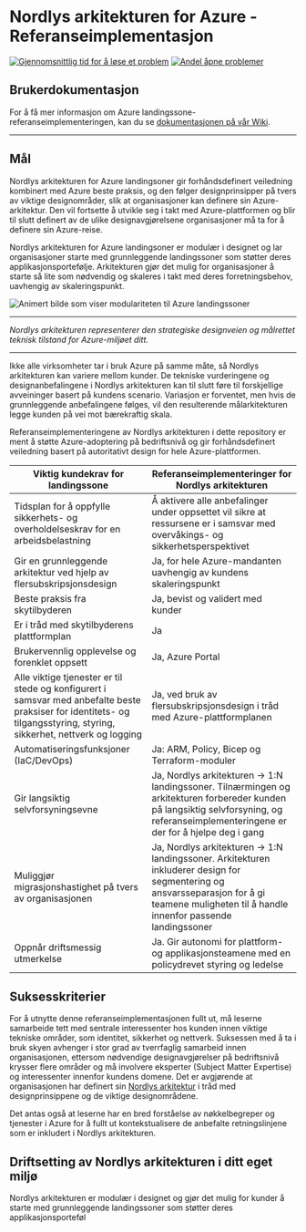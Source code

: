 # Nordlys arkitekturen for Azure - Referanseimplementasjon

[![Gjennomsnittlig tid for å løse et problem](http://isitmaintained.com/badge/resolution/azure/enterprise-scale.svg)](http://isitmaintained.com/project/azure/enterprise-scale "Gjennomsnittlig tid for å løse et problem")
[![Andel åpne problemer](http://isitmaintained.com/badge/open/azure/enterprise-scale.svg)](http://isitmaintained.com/project/azure/enterprise-scale "Andel åpne problemer")

## Brukerdokumentasjon

For å få mer informasjon om Azure landingssone-referanseimplementeringen, kan du se [dokumentasjonen på vår Wiki](https://github.com/Azure/Enterprise-Scale/wiki).

---

## Mål

Nordlys arkitekturen for Azure landingsoner gir forhåndsdefinert veiledning kombinert med Azure beste praksis, og den følger designprinsipper på tvers av viktige designområder, slik at organisasjoner kan definere sin Azure-arkitektur. Den vil fortsette å utvikle seg i takt med Azure-plattformen og blir til slutt definert av de ulike designavgjørelsene organisasjoner må ta for å definere sin Azure-reise.

Nordlys arkitekturen for Azure landingsoner er modulær i designet og lar organisasjoner starte med grunnleggende landingssoner som støtter deres applikasjonsportefølje. Arkitekturen gjør det mulig for organisasjoner å starte så lite som nødvendig og skaleres i takt med deres forretningsbehov, uavhengig av skaleringspunkt.

![Animert bilde som viser modulariteten til Azure landingssoner](./docs/wiki/media/ESLZ.gif)

---

_Nordlys arkitekturen representerer den strategiske designveien og målrettet teknisk tilstand for Azure-miljøet ditt._

---

Ikke alle virksomheter tar i bruk Azure på samme måte, så Nordlys arkitekturen kan variere mellom kunder. De tekniske vurderingene og designanbefalingene i Nordlys arkitekturen kan til slutt føre til forskjellige avveininger basert på kundens scenario. Variasjon er forventet, men hvis de grunnleggende anbefalingene følges, vil den resulterende målarkitekturen legge kunden på vei mot bærekraftig skala.

Referanseimplementeringene av Nordlys arkitekturen i dette repository er ment å støtte Azure-adoptering på bedriftsnivå og gir forhåndsdefinert veiledning basert på autoritativt design for hele Azure-plattformen.

| Viktig kundekrav for landingssone | Referanseimplementeringer for Nordlys arkitekturen |
|--------------------------------------------------|-------------------------------------------------------------------------------------------------------------------------------------------------------------------------------------------------------------------------------------------------------|
| Tidsplan for å oppfylle sikkerhets- og overholdelseskrav for en arbeidsbelastning | Å aktivere alle anbefalinger under oppsettet vil sikre at ressursene er i samsvar med overvåkings- og sikkerhetsperspektivet |
| Gir en grunnleggende arkitektur ved hjelp av flersubskripsjonsdesign | Ja, for hele Azure-mandanten uavhengig av kundens skaleringspunkt |
| Beste praksis fra skytilbyderen | Ja, bevist og validert med kunder |
| Er i tråd med skytilbyderens plattformplan | Ja |
| Brukervennlig opplevelse og forenklet oppsett | Ja, Azure Portal |
| Alle viktige tjenester er til stede og konfigurert i samsvar med anbefalte beste praksiser for identitets- og tilgangsstyring, styring, sikkerhet, nettverk og logging | Ja, ved bruk av flersubskripsjonsdesign i tråd med Azure-plattformplanen |
| Automatiseringsfunksjoner (IaC/DevOps) | Ja: ARM, Policy, Bicep og Terraform-moduler |
| Gir langsiktig selvforsyningsevne | Ja, Nordlys arkitekturen -> 1:N landingssoner. Tilnærmingen og arkitekturen forbereder kunden på langsiktig selvforsyning, og referanseimplementeringene er der for å hjelpe deg i gang |
| Muliggjør migrasjonshastighet på tvers av organisasjonen | Ja, Nordlys arkitekturen -> 1:N landingssoner. Arkitekturen inkluderer design for segmentering og ansvarsseparasjon for å gi teamene muligheten til å handle innenfor passende landingssoner |
| Oppnår driftsmessig utmerkelse | Ja. Gir autonomi for plattform- og applikasjonsteamene med en policydrevet styring og ledelse |

## Suksesskriterier

For å utnytte denne referanseimplementasjonen fullt ut, må leserne samarbeide tett med sentrale interessenter hos kunden innen viktige tekniske områder, som identitet, sikkerhet og nettverk. Suksessen med å ta i bruk skyen avhenger i stor grad av tverrfaglig samarbeid innen organisasjonen, ettersom nødvendige designavgjørelser på bedriftsnivå krysser flere områder og må involvere eksperter (Subject Matter Expertise) og interessenter innenfor kundens domene. Det er avgjørende at organisasjonen har definert sin [Nordlys arkitektur](./docs/EnterpriseScale-Architecture-no.md) i tråd med designprinsippene og de viktige designområdene.

Det antas også at leserne har en bred forståelse av nøkkelbegreper og tjenester i Azure for å fullt ut kontekstualisere de anbefalte retningslinjene som er inkludert i Nordlys arkitekturen.
<!--
![Nordlys arkitektur](./docs/wiki/media/ES-process.png)
-->

## Driftsetting av Nordlys arkitekturen i ditt eget miljø

Nordlys arkitekturen er modulær i designet og gjør det mulig for kunder å starte med grunnleggende landingssoner som støtter deres applikasjonsporteføl
